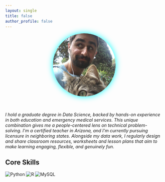 ```yaml
---
layout: single
title: false
author_profile: false
---
```


<div style="display: flex; flex-wrap: wrap; align-items: center; gap: 2rem;">

  <div style="flex: 1 1 200px; text-align: center;">
    <img src="/assets/images/profile_image.jpg" alt="Joel Laskow" style="border-radius: 50%; max-width: 200px; box-shadow: 0 0 20px #00ffff;">
  </div>

  <div style="flex: 2 1 400px;">
    <p><em>I hold a graduate degree in Data Science, backed by hands-on experience in both education and emergency medical services. This unique combination gives me a people-centered lens on technical problem-solving. I'm a certified teacher in Arizona, and I'm currently pursuing licensure in neighboring states. Alongside my data work, I regularly design and share classroom resources, worksheets and lesson plans that aim to make learning engaging, flexible, and genuinely fun.</em></p>
 <h2> Core Skills</h2>
    <p>
      <img src="https://cdn.jsdelivr.net/gh/devicons/devicon/icons/python/python-original.svg" width="60" alt="Python">
      <img src="https://cdn.jsdelivr.net/gh/devicons/devicon/icons/r/r-original.svg" width="60" alt="R">
      <img src="https://cdn.jsdelivr.net/gh/devicons/devicon/icons/mysql/mysql-original.svg" width="60" alt="MySQL">
    </p>
  </div>

</div>
